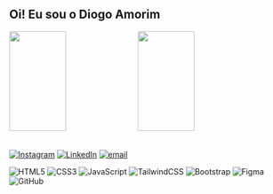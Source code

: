 ## Oi! Eu sou o Diogo Amorim
<div>
<img width="45%" height="180em" src="https://github-readme-stats.vercel.app/api?username=devDiogoamorim&theme=dark&hide_border=false&include_all_commits=false&count_private=false" />
<img  width="45%" height="180em" src="https://github-readme-stats.vercel.app/api/top-langs/?username=devDiogoamorim&theme=dark&hide_border=false&include_all_commits=false&count_private=false&layout=compact" />
</div>

<br>

[![Instagram](https://img.shields.io/badge/Instagram-%23E4405F.svg?logo=Instagram&logoColor=white)](https://instagram.com/diogoam_r) [![LinkedIn](https://img.shields.io/badge/LinkedIn-%230077B5.svg?logo=linkedin&logoColor=white)](https://linkedin.com/in/diogo-amorim-433823348) [![email](https://img.shields.io/badge/Email-D14836?logo=gmail&logoColor=white)](mailto:diogoamorimv1011@gmail.com) 

![HTML5](https://img.shields.io/badge/html5-%23E34F26.svg?style=for-the-badge&logo=html5&logoColor=white) ![CSS3](https://img.shields.io/badge/css3-%230077B5.svg?style=for-the-badge&logo=css3&logoColor=white) ![JavaScript](https://img.shields.io/badge/javascript-%23323330.svg?style=for-the-badge&logo=javascript&logoColor=%23F7DF1E) ![TailwindCSS](https://img.shields.io/badge/tailwindcss-%2338B2AC.svg?style=for-the-badge&logo=tailwind-css&logoColor=white) ![Bootstrap](https://img.shields.io/badge/bootstrap-%238511FA.svg?style=for-the-badge&logo=bootstrap&logoColor=white) ![Figma](https://img.shields.io/badge/figma-%23F24E1E.svg?style=for-the-badge&logo=figma&logoColor=white) ![GitHub](https://img.shields.io/badge/github-%23121011.svg?style=for-the-badge&logo=github&logoColor=white)


